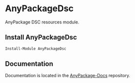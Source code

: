 # AnyPackageDsc

AnyPackage DSC resources module.

## Install AnyPackageDsc

```powershell
Install-Module AnyPackageDsc
```

## Documentation

Documentation is located in the [AnyPackage-Docs](https://github.com/AnyPackage/AnyPackage-Docs) repository.

